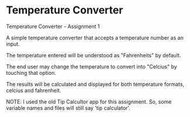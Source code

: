 Temperature Converter
=============

Temperature Converter - Assignment 1

A simple temperature converter that accepts a temperature number as an input.

The temperature entered will be understood as "Fahrenheits" by default.

The end user may change the temperature to convert into "Celcius" by touching that option.

The results will be calculated and displayed for both temperature formats, celcius and fahrenheit.

NOTE:
I used the old Tip Calcultor app for this assignment. So, some variable names and files will still say 'tip calculator'.
